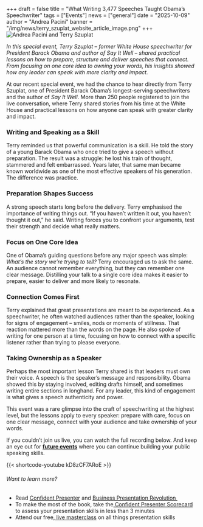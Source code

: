 +++
draft = false
title = "What Writing 3,477 Speeches Taught Obama’s Speechwriter"
tags = ["Events"]
news = ["general"]
date = "2025-10-09"
author = "Andrea Pacini"
banner = "/img/news/terry_szuplat_website_article_image.png"
+++
![Andrea Pacini and Terry Szuplat](/img/news/terry_szuplat_website_article_image.png "AP and GA")

*In this special event, Terry Szuplat – former White House speechwriter for President Barack Obama and author of Say It Well – shared practical lessons on how to prepare, structure and deliver speeches that connect. From focusing on one core idea to owning your words, his insights showed how any leader can speak with more clarity and impact.*

At our recent special event, we had the chance to hear directly from Terry Szuplat, one of President Barack Obama’s longest-serving speechwriters and the author of *Say It Well*. More than 250 people registered to join the live conversation, where Terry shared stories from his time at the White House and practical lessons on how anyone can speak with greater clarity and impact.

### **Writing and Speaking as a Skill**

Terry reminded us that powerful communication is a skill. He told the story of a young Barack Obama who once tried to give a speech without preparation. The result was a struggle: he lost his train of thought, stammered and felt embarrassed. Years later, that same man became known worldwide as one of the most effective speakers of his generation. The difference was practice.

### **Preparation Shapes Success**

A strong speech starts long before the delivery. Terry emphasised the importance of writing things out. “If you haven’t written it out, you haven’t thought it out,” he said. Writing forces you to confront your arguments, test their strength and decide what really matters. 

### **Focus on One Core Idea**

One of Obama’s guiding questions before any major speech was simple: *What’s the story we’re trying to tell?* Terry encouraged us to ask the same. An audience cannot remember everything, but they can remember one clear message. Distilling your talk to a single core idea makes it easier to prepare, easier to deliver and more likely to resonate.

### **Connection Comes First**

Terry explained that great presentations are meant to be experienced. As a speechwriter, he often watched audiences rather than the speaker, looking for signs of engagement – smiles, nods or moments of stillness. That reaction mattered more than the words on the page. He also spoke of writing for one person at a time, focusing on how to connect with a specific listener rather than trying to please everyone.

### **Taking Ownership as a Speaker**

Perhaps the most important lesson Terry shared is that leaders must own their voice. A speech is the speaker’s message and responsibility. Obama showed this by staying involved, editing drafts himself, and sometimes writing entire sections in longhand. For any leader, this kind of engagement is what gives a speech authenticity and power.

This event was a rare glimpse into the craft of speechwriting at the highest level, but the lessons apply to every speaker: prepare with care, focus on one clear message, connect with your audience and take ownership of your words.

If you couldn’t join us live, you can watch the full recording below. And keep an eye out for **[future events](https://www.ideasonstage.com/uk/events/)** where you can continue building your public speaking skills.

{{< shortcode-youtube kD8zCF7ARoE >}}  

###### Want to learn more? 

* Read [Confident Presenter](https://www.ideasonstage.com/resources/confident-presenter-book/) and [Business Presentation Revolution ](https://www.ideasonstage.com/business-presentation-revolution/book/)
* To make the most of the book, take the[ Confident Presenter Scorecard](https://ideasonstage.com/score) to assess your presentation skills in less than 3 minutes
* Attend our free,[ live masterclass](https://www.ideasonstage.com/uk/events/) on all things presentation skills
